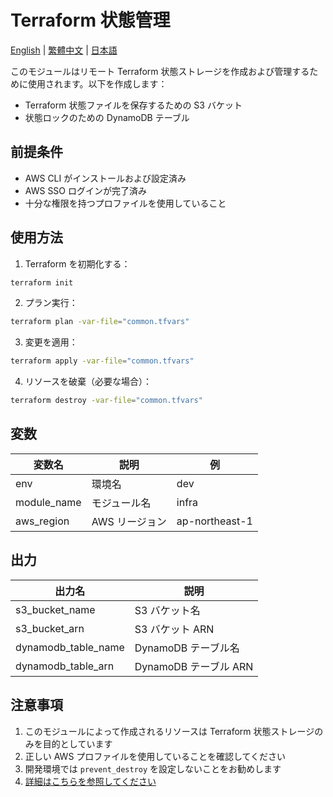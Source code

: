 # Terraform 状態管理

[English](../en/README.md) | [繁體中文](../zh-tw/README.md) | [日本語](README.md)

このモジュールはリモート Terraform 状態ストレージを作成および管理するために使用されます。以下を作成します：
- Terraform 状態ファイルを保存するための S3 バケット
- 状態ロックのための DynamoDB テーブル

## 前提条件

- AWS CLI がインストールおよび設定済み
- AWS SSO ログインが完了済み
- 十分な権限を持つプロファイルを使用していること

## 使用方法

1. Terraform を初期化する：
```bash
terraform init
```

2. プラン実行：
```bash
terraform plan -var-file="common.tfvars"
```

3. 変更を適用：
```bash
terraform apply -var-file="common.tfvars"
```

4. リソースを破棄（必要な場合）：
```bash
terraform destroy -var-file="common.tfvars"
```

## 変数

| 変数名 | 説明 | 例 |
|--------------|-------------|---------|
| env | 環境名 | dev |
| module_name | モジュール名 | infra |
| aws_region | AWS リージョン | ap-northeast-1 |

## 出力

| 出力名 | 説明 |
|------------|-------------|
| s3_bucket_name | S3 バケット名 |
| s3_bucket_arn | S3 バケット ARN |
| dynamodb_table_name | DynamoDB テーブル名 |
| dynamodb_table_arn | DynamoDB テーブル ARN |

## 注意事項

1. このモジュールによって作成されるリソースは Terraform 状態ストレージのみを目的としています
2. 正しい AWS プロファイルを使用していることを確認してください
3. 開発環境では `prevent_destroy` を設定しないことをお勧めします
4. [詳細はこちらを参照してください](../../notes/about_terraform_state.md) 